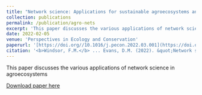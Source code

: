```yaml
---
title: "Network science: Applications for sustainable agroecosystems and food security"
collection: publications
permalink: /publication/agro-nets
excerpt: 'This paper discusses the various applications of network science in agroecosystems'
date: 2022-02-05
venue: 'Perspectives in Ecology and Conservation'
paperurl: '[https://doi.org//10.1016/j.pecon.2022.03.001](https://doi.org//10.1016/j.pecon.2022.03.001)'
citation: '<b>Windsor, F.M.</b> ... Evans, D.M. (2022). &quot;Network science: Applications for sustainable agroecosystems and food security.&quot; <i>Perspectives in Ecology and Conservation</i>. 20(2), 79-90.'
---
```

This paper discusses the various applications of network science in agroecosystems

[Download paper here](https://doi.org//10.1016/j.pecon.2022.03.001)
